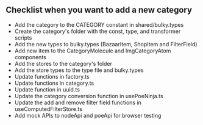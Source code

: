 ## Checklist when you want to add a new category

-   Add the category to the CATEGORY constant in shared/bulky.types
-   Create the category's folder with the const, type, and transformer scripts
-   Add the new types to bulky.types (BazaarItem, ShopItem and FilterField)
-   Add new item to the CategoryMolecule and ImgCategoryAtom components
-   Add the stores to the category's folder
-   Add the store types to the type file and bulky.types
-   Update functions in factory.ts
-   Update functions in category.ts
-   Update function in uuid.ts
-   Update the category conversion function in usePoeNinja.ts
-   Update the add and remove filter field functions in useComputedFilterStore.ts
-   Add mock APIs to nodeApi and poeApi for browser testing
